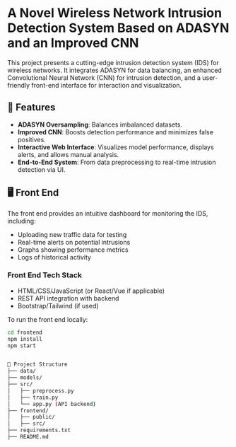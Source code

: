 # A Novel Wireless Network Intrusion Detection System Based on ADASYN and an Improved CNN

This project presents a cutting-edge intrusion detection system (IDS) for wireless networks. It integrates ADASYN for data balancing, an enhanced Convolutional Neural Network (CNN) for intrusion detection, and a user-friendly front-end interface for interaction and visualization.

## 📌 Features

- **ADASYN Oversampling**: Balances imbalanced datasets.
- **Improved CNN**: Boosts detection performance and minimizes false positives.
- **Interactive Web Interface**: Visualizes model performance, displays alerts, and allows manual analysis.
- **End-to-End System**: From data preprocessing to real-time intrusion detection via UI.

## 🖥️ Front End

The front end provides an intuitive dashboard for monitoring the IDS, including:

- Uploading new traffic data for testing
- Real-time alerts on potential intrusions
- Graphs showing performance metrics
- Logs of historical activity

### Front End Tech Stack

- HTML/CSS/JavaScript (or React/Vue if applicable)
- REST API integration with backend
- Bootstrap/Tailwind (if used)

To run the front end locally:

```bash
cd frontend
npm install
npm start


📂 Project Structure
├── data/
├── models/
├── src/
│   ├── preprocess.py
│   ├── train.py
│   └── app.py (API backend)
├── frontend/
│   ├── public/
│   ├── src/
├── requirements.txt
├── README.md
